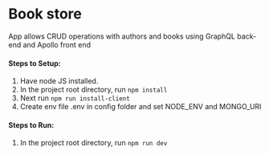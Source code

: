 # Book store

App allows CRUD operations with authors and books using GraphQL back-end and Apollo front end

<h4>Steps to Setup:</h4>

1. Have node JS installed.
2. In the project root directory, run <code>npm install</code>
3. Next run <code>npm run install-client</code>
4. Create env file .env in config folder and set NODE_ENV and MONGO_URI

<h4>Steps to Run:</h4>

1. In the project root directory, run <code>npm run dev</code>
